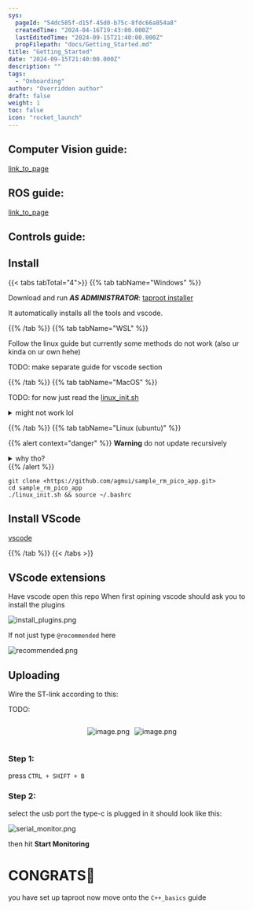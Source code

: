 ```yaml
---
sys:
  pageId: "54dc585f-d15f-45d0-b75c-8fdc66a854a8"
  createdTime: "2024-04-16T19:43:00.000Z"
  lastEditedTime: "2024-09-15T21:40:00.000Z"
  propFilepath: "docs/Getting_Started.md"
title: "Getting_Started"
date: "2024-09-15T21:40:00.000Z"
description: ""
tags:
  - "Onboarding"
author: "Overridden author"
draft: false
weight: 1
toc: false
icon: "rocket_launch"
---
```


## Computer Vision guide:

[link_to_page](86d45bc0-388b-4d26-8848-44f255f73d0e)

## ROS guide:

[link_to_page](3c76c1de-ec8f-46d6-8b0a-294005edc2d5)

## Controls guide:

## Install

{{< tabs tabTotal="4">}}
{{% tab tabName="Windows" %}}

Download and run _**AS ADMINISTRATOR**_: [taproot installer](https://github.com/Thornbots/TeachingFreshies/releases/tag/1.0)

It automatically installs all the tools and vscode.

{{% /tab %}}
{{% tab tabName="WSL" %}}

Follow the linux guide but currently some methods do not work (also ur kinda on ur own hehe)

TODO: make separate guide for vscode section

{{% /tab %}}
{{% tab tabName="MacOS" %}}

TODO: for now just read the [linux_init.sh](https://github.com/agmui/sample_rm_pico_app/blob/main/linux_init.sh)

<details>
<summary>might not work lol</summary>

`brew install libusb pkg-config`

Next install: [vscode](https://code.visualstudio.com/Download)

</details>

{{% /tab %}}
{{% tab tabName="Linux (ubuntu)" %}}

{{% alert context="danger" %}}
**Warning** do not update recursively
<details>
<summary>why tho?</summary>
There are some submodules that may go on for a while (like tinyusb) and I highly
recommend you don't need to get them.
If you want to see what submodules I update just look in `linux_init.sh`
</details>
{{% /alert %}}

```shell
git clone <https://github.com/agmui/sample_rm_pico_app.git>
cd sample_rm_pico_app
./linux_init.sh && source ~/.bashrc
```

## Install VScode

[vscode](https://code.visualstudio.com/Download)

{{% /tab %}}
{{< /tabs >}}

## VScode extensions

Have vscode open this repo
When first opining vscode should ask you to install the plugins

![install_plugins.png](https://prod-files-secure.s3.us-west-2.amazonaws.com/d518164a-d88e-44d1-a4ee-3adb3bd8bce0/89bd30f0-1825-4e77-867b-0a41ce370880/install_plugins.png?X-Amz-Algorithm=AWS4-HMAC-SHA256&X-Amz-Content-Sha256=UNSIGNED-PAYLOAD&X-Amz-Credential=ASIAZI2LB466UQ65WF5Z%2F20250214%2Fus-west-2%2Fs3%2Faws4_request&X-Amz-Date=20250214T140714Z&X-Amz-Expires=3600&X-Amz-Security-Token=IQoJb3JpZ2luX2VjEAUaCXVzLXdlc3QtMiJHMEUCIQDAGfIIwsDOei8ebpEeTKSWOTCk2Fe5d7D1k9tfTQxAEwIgYVq0AXDUopUiYlg0Fbm3oys3TNhXwVS9VgGGbPHnw4cq%2FwMILRAAGgw2Mzc0MjMxODM4MDUiDFsPc1KBeZygJZAXHCrcAzHc8T8c7t1rC0EtjsDUPBGAuCd1dQ7ucahOg9jFs4bmB4qILXbducuULSayuCFlLIOJZi8wYP8HD9M5OAQQoYWLdAjdmUpoeUzQrAF4cNjRQHgry2ULSbcqkGTDQnC24sLyMwIIq0MWiYx4NvibzoVHgb5BYDyv4wOFM0xiLFbjGIcR7GUyLAIWUNQ7LfTjo2cCMRY9dVk4qN638mhvdGAUxu7azsFvIyOChIWgAcSE0gamy8fttZSLw4%2F7pcPv0unu5dogLhtd7GFPwyx3Ma2LMGEUtwIIRAhLgXl%2FAbKXROSvNrSRGyEb7zklQWXyuQFaBHvpF60D8%2FVYZrygmyEzxnNN1S3UQZR2SNcnhJSdCNqtWguraOIpvSc39lhLhK5Cfs024rGUuUj9H6XkTJVNGiYuZ%2BJG1Bfak4JgCY0%2Bv4AYOuGSJbp1OR45L0cC9yrCZZ47XpoqsW24fc7br7TgIvW1MwrKptkB%2F2bGBJ03MktvwM3%2F%2FU8zq%2BRxyO7jQkazMJtmkRS4dx71nHUKX1wip3WsLH1n%2BBbo984rCn4R%2BsRQi5uH1MnGkBjDAwqEJOZRUbKLPFhkoxraX1NQJ9owg4hAQ5%2F27vSDlEKfRSMPIEyiupYL0F3wSd68MOzqvL0GOqUBNkyIX4CdBhSg6TAmra25RwV5%2BeICfKQ7CqTL2dASsBh7EwSdYU6LxjEcJs3wamXmpLFDjFE%2BAmymFWzx9IdVgV8QJhWJziJKs%2FgsGBf5WyNPZhIG%2BXITPj20OMZKXbfRxRjsHOD2JTfLB55hZoAuiMEMfnEOJa%2BdHUTON7kBCwb%2FwgAi%2FPZhsafw3haXVYIBtnrohKDsj%2BZBjwzQLOWI16AJ3PVk&X-Amz-Signature=c3dd3908c709b370c2bed89fcd8495c4bc44516ba1babcda36f68d22ba63057a&X-Amz-SignedHeaders=host&x-id=GetObject)

If not just type `@recommended` here  

![recommended.png](https://prod-files-secure.s3.us-west-2.amazonaws.com/d518164a-d88e-44d1-a4ee-3adb3bd8bce0/61e661e9-5d85-4dfc-be0d-8d2097a5e793/recommended.png?X-Amz-Algorithm=AWS4-HMAC-SHA256&X-Amz-Content-Sha256=UNSIGNED-PAYLOAD&X-Amz-Credential=ASIAZI2LB466UQ65WF5Z%2F20250214%2Fus-west-2%2Fs3%2Faws4_request&X-Amz-Date=20250214T140714Z&X-Amz-Expires=3600&X-Amz-Security-Token=IQoJb3JpZ2luX2VjEAUaCXVzLXdlc3QtMiJHMEUCIQDAGfIIwsDOei8ebpEeTKSWOTCk2Fe5d7D1k9tfTQxAEwIgYVq0AXDUopUiYlg0Fbm3oys3TNhXwVS9VgGGbPHnw4cq%2FwMILRAAGgw2Mzc0MjMxODM4MDUiDFsPc1KBeZygJZAXHCrcAzHc8T8c7t1rC0EtjsDUPBGAuCd1dQ7ucahOg9jFs4bmB4qILXbducuULSayuCFlLIOJZi8wYP8HD9M5OAQQoYWLdAjdmUpoeUzQrAF4cNjRQHgry2ULSbcqkGTDQnC24sLyMwIIq0MWiYx4NvibzoVHgb5BYDyv4wOFM0xiLFbjGIcR7GUyLAIWUNQ7LfTjo2cCMRY9dVk4qN638mhvdGAUxu7azsFvIyOChIWgAcSE0gamy8fttZSLw4%2F7pcPv0unu5dogLhtd7GFPwyx3Ma2LMGEUtwIIRAhLgXl%2FAbKXROSvNrSRGyEb7zklQWXyuQFaBHvpF60D8%2FVYZrygmyEzxnNN1S3UQZR2SNcnhJSdCNqtWguraOIpvSc39lhLhK5Cfs024rGUuUj9H6XkTJVNGiYuZ%2BJG1Bfak4JgCY0%2Bv4AYOuGSJbp1OR45L0cC9yrCZZ47XpoqsW24fc7br7TgIvW1MwrKptkB%2F2bGBJ03MktvwM3%2F%2FU8zq%2BRxyO7jQkazMJtmkRS4dx71nHUKX1wip3WsLH1n%2BBbo984rCn4R%2BsRQi5uH1MnGkBjDAwqEJOZRUbKLPFhkoxraX1NQJ9owg4hAQ5%2F27vSDlEKfRSMPIEyiupYL0F3wSd68MOzqvL0GOqUBNkyIX4CdBhSg6TAmra25RwV5%2BeICfKQ7CqTL2dASsBh7EwSdYU6LxjEcJs3wamXmpLFDjFE%2BAmymFWzx9IdVgV8QJhWJziJKs%2FgsGBf5WyNPZhIG%2BXITPj20OMZKXbfRxRjsHOD2JTfLB55hZoAuiMEMfnEOJa%2BdHUTON7kBCwb%2FwgAi%2FPZhsafw3haXVYIBtnrohKDsj%2BZBjwzQLOWI16AJ3PVk&X-Amz-Signature=29a54f8b68cb8839e5467ef393d7d43b0bbc6b57d398aa4755330e174bc6212b&X-Amz-SignedHeaders=host&x-id=GetObject)

## Uploading

Wire the ST-link according to this:

TODO:

<div style="display: flex;flex-direction: row; column-gap:10px; max-width: 630px;justify-content: center;">
<div>

![image.png](https://prod-files-secure.s3.us-west-2.amazonaws.com/d518164a-d88e-44d1-a4ee-3adb3bd8bce0/210ecb78-1116-4d7b-b9b7-2292f66fa2c2/image.png?X-Amz-Algorithm=AWS4-HMAC-SHA256&X-Amz-Content-Sha256=UNSIGNED-PAYLOAD&X-Amz-Credential=ASIAZI2LB4667XRI33KX%2F20250214%2Fus-west-2%2Fs3%2Faws4_request&X-Amz-Date=20250214T140719Z&X-Amz-Expires=3600&X-Amz-Security-Token=IQoJb3JpZ2luX2VjEAUaCXVzLXdlc3QtMiJGMEQCIBfxFYXRH0lf%2Fg4PnkL%2BHRQn4DW3V325qM%2BvSJQOR1DUAiBXbRNU3nOuAss%2BwglIsv9h4nWVh%2FrRdxkv2SrDjg4Evir%2FAwgtEAAaDDYzNzQyMzE4MzgwNSIMno5UjphvjKfDYIo7KtwDsBjHB5d6Jd5jHaIBo6MaQF9ruOxLKaMvqLZay9V252SpkSATdlBmFeQlGv9r7fg1hA4v4eJhLme1AJn%2FJgVmn58tO6aQiux%2BIV6t5XDfAsABNox87vv7oDr4MbS22mpbnxji6fi2%2FB03iTXhLmMwTUpGMDg6tWX51ccm3rfxNj68qRlNYbTO%2BvvmEKA2oOBXrs1LF5LyOoTJrmSjdLhhb0e8aDEZUgZcQVldfM%2BA8gTTX2Ebe%2Bl1ELlPTc2suMyqR80cxM4nL7oDP0bMiMRGpo5RY8D0f3I3%2FQXK7ZL1w7SLtWGFBoVfIkQ85nMRVKdEziVukwcBbPHXPmWtfTucjE2qz4kIJzkkiHHplRaBcFpL9HwX5BqNUopexnICsVNGhxl3fpE2NkUydwC%2FmWpmd%2Bno4w%2Bj9w4yTo0kmXUIxVU6bSFJ52HKx7nfKdwaxaNmb4R6E2LqekzIPAg3%2BFYCPXWfbFl1BkGvuNnD35KdNp9%2BsTkXetBs2Xa1r%2BbQ9CMy5AyvJPdpPeCBkW%2FdCMzQFBfWlvIJEvLDCqJDRpSfXQpOJdHEeRONOzqnu9akOBKR7mtBKpmu06N7MZ9mU3qm4z8FLma7egQWt6aFizAbs55gsLhSquWMgEgThiYwjeq8vQY6pgGjkfR5ahWAen2YDrbXrA2QucKkDk8cFq8T09FH8%2F0H7u0sAtIXict1baqdxPGxl2HNw0yL0RLNCPDxSjhdj54b6SB0Qe75ZbEmTaTCwijc04I8wyKFTlulG8zy0AQVAmGtJT5qeCfaSCoUzMWG4wMJRXWxwROL4mi5V41xV9vE%2BJLCLk362ssSdyPod5v0sOwvyJKcPbTLs6IPFCZyn4ddstulKVzb&X-Amz-Signature=d89f6ec60d15b3502ca7878a01563530ace77c8ac514d0fd3b9e6023e8def189&X-Amz-SignedHeaders=host&x-id=GetObject)

</div>
<div>

![image.png](https://prod-files-secure.s3.us-west-2.amazonaws.com/d518164a-d88e-44d1-a4ee-3adb3bd8bce0/33a0fd0f-8ca6-4a86-8e09-26e95ded1fff/image.png?X-Amz-Algorithm=AWS4-HMAC-SHA256&X-Amz-Content-Sha256=UNSIGNED-PAYLOAD&X-Amz-Credential=ASIAZI2LB466VKQAA3SP%2F20250214%2Fus-west-2%2Fs3%2Faws4_request&X-Amz-Date=20250214T140721Z&X-Amz-Expires=3600&X-Amz-Security-Token=IQoJb3JpZ2luX2VjEAUaCXVzLXdlc3QtMiJIMEYCIQD2umbev1wehOnPeYVgQr%2BYF5ULzhOaFsHZP0yponadZAIhAPvvRGwjPt8JIOfyZM7DK9jIdeXEFOIR%2FZxqvYlxKjL9Kv8DCC0QABoMNjM3NDIzMTgzODA1IgwR%2FKfMmus9Wu%2B3Gi0q3ANQrh2lb%2BiAUatK4KalkIJ6Lv4G7kK68jobsq7vtRV5OvEpz8jJvjDeQnTn%2Bu9MO3JzRded2TWYeuur5dqW0DGDWEbFkY7ZH9k1owOPdnOSZdAf2SBPNAzc7TzwUYkvrj7MEOutB1ooLUwaons0HJdJObO0QZfpiaMT5Ftl2W5NvzqmKRSYuex7BWVVaxQvU4j2AThgfff2DYfRorGhKofOY%2BMU4iFVmvhTCKXUC9qZeaphid9Qazc5%2F1%2FE8WbvkbsH6A2R%2BfpV%2FdPY%2FrblswPR1aGCqvOFiRHB1t5d%2F7YeXSRBqtK7Y4S3Oj2N9yYnYOkJ2FhmYDTg9LPQf4v5bO1DvY8SzypDdzfhWWAQ4P8BXw%2BuEdmrKmJoPAYr5uaKCWj3b0lNr%2BIe8uAxPJnW3AAG5UsYzRUsx%2Bq64J%2BQBbBYbTGjJwDly7JkGFgyHxZZDOHT27hSU9MMkR0CUlxujjHA6Oz6%2FAm1pz%2FmVVzA%2FMHHJNbCftA%2FS3YqVy0S%2FdvN81Jsco655vuWxfrlAVmDoYDLovlnJ58uAA%2FVL4wE3LGg4f7n%2FyVS7kwQkP1pnPnoYyMzUwyxwOOR5WGldY3tdXLDH8HRXLgqbo18xrjkW8FzfGqb6NIdAk6Mxha8%2FjD86ry9BjqkAbxkZKyaCBphVl7a6a0qceyHgwEiR3VOyMuqJYrQUNWv6UkpqRGN0IonyTRnfv748t5dY4fyJPW%2FLur%2BP2OKPe4rQiElHWTqEmOTtm6lBBNGwwhNENQNpT0jXGoDWRApRD8lweKmiH35%2F24xxLQr03XbrPqqovnk%2Bm9ZneawpkLkuwsZUGMLJ8paoFa43DL8txgxR%2BFw0zR0iC2NAjJz6PRin86G&X-Amz-Signature=4430b9c77e1dd44bd0bea489df7b3a831d00b165e8944ca3f333cab26b0dfbad&X-Amz-SignedHeaders=host&x-id=GetObject)

</div>
</div>

### Step 1:

press `CTRL + SHIFT + B`

### Step 2:

select the usb port the type-c is plugged in it should look like this:

![serial_monitor.png](https://prod-files-secure.s3.us-west-2.amazonaws.com/d518164a-d88e-44d1-a4ee-3adb3bd8bce0/f03f4774-05d4-4393-b6a0-d5efb6d315ab/serial_monitor.png?X-Amz-Algorithm=AWS4-HMAC-SHA256&X-Amz-Content-Sha256=UNSIGNED-PAYLOAD&X-Amz-Credential=ASIAZI2LB466UQ65WF5Z%2F20250214%2Fus-west-2%2Fs3%2Faws4_request&X-Amz-Date=20250214T140714Z&X-Amz-Expires=3600&X-Amz-Security-Token=IQoJb3JpZ2luX2VjEAUaCXVzLXdlc3QtMiJHMEUCIQDAGfIIwsDOei8ebpEeTKSWOTCk2Fe5d7D1k9tfTQxAEwIgYVq0AXDUopUiYlg0Fbm3oys3TNhXwVS9VgGGbPHnw4cq%2FwMILRAAGgw2Mzc0MjMxODM4MDUiDFsPc1KBeZygJZAXHCrcAzHc8T8c7t1rC0EtjsDUPBGAuCd1dQ7ucahOg9jFs4bmB4qILXbducuULSayuCFlLIOJZi8wYP8HD9M5OAQQoYWLdAjdmUpoeUzQrAF4cNjRQHgry2ULSbcqkGTDQnC24sLyMwIIq0MWiYx4NvibzoVHgb5BYDyv4wOFM0xiLFbjGIcR7GUyLAIWUNQ7LfTjo2cCMRY9dVk4qN638mhvdGAUxu7azsFvIyOChIWgAcSE0gamy8fttZSLw4%2F7pcPv0unu5dogLhtd7GFPwyx3Ma2LMGEUtwIIRAhLgXl%2FAbKXROSvNrSRGyEb7zklQWXyuQFaBHvpF60D8%2FVYZrygmyEzxnNN1S3UQZR2SNcnhJSdCNqtWguraOIpvSc39lhLhK5Cfs024rGUuUj9H6XkTJVNGiYuZ%2BJG1Bfak4JgCY0%2Bv4AYOuGSJbp1OR45L0cC9yrCZZ47XpoqsW24fc7br7TgIvW1MwrKptkB%2F2bGBJ03MktvwM3%2F%2FU8zq%2BRxyO7jQkazMJtmkRS4dx71nHUKX1wip3WsLH1n%2BBbo984rCn4R%2BsRQi5uH1MnGkBjDAwqEJOZRUbKLPFhkoxraX1NQJ9owg4hAQ5%2F27vSDlEKfRSMPIEyiupYL0F3wSd68MOzqvL0GOqUBNkyIX4CdBhSg6TAmra25RwV5%2BeICfKQ7CqTL2dASsBh7EwSdYU6LxjEcJs3wamXmpLFDjFE%2BAmymFWzx9IdVgV8QJhWJziJKs%2FgsGBf5WyNPZhIG%2BXITPj20OMZKXbfRxRjsHOD2JTfLB55hZoAuiMEMfnEOJa%2BdHUTON7kBCwb%2FwgAi%2FPZhsafw3haXVYIBtnrohKDsj%2BZBjwzQLOWI16AJ3PVk&X-Amz-Signature=bd721cda1b2b4e040cede4dcc918e57d17561f48c11bb2c99c80b916b1f5c49b&X-Amz-SignedHeaders=host&x-id=GetObject)

then hit **Start Monitoring**

# CONGRATS🎉

you have set up taproot now move onto the `C++_basics` guide

